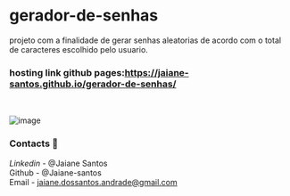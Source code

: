 # gerador-de-senhas

projeto com a finalidade de gerar senhas aleatorias de acordo com o total de caracteres escolhido pelo usuario.


### hosting link github pages:https://jaiane-santos.github.io/gerador-de-senhas/
</br> 

![image](https://user-images.githubusercontent.com/89946700/181833220-1a218521-dbdb-438f-97c1-358b4aa83949.png)

### Contacts 📧

*Linkedin* - @Jaiane Santos </br>
Github - @Jaiane-santos   </br>
Email - jaiane.dossantos.andrade@gmail.com
